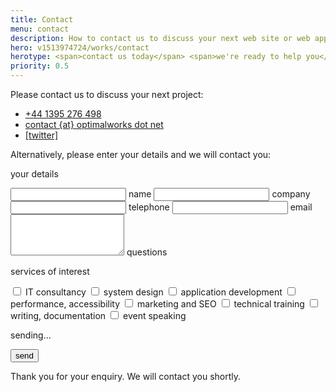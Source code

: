 ```yaml
---
title: Contact
menu: contact
description: How to contact us to discuss your next web site or web app project.
hero: v1513974724/works/contact
herotype: <span>contact us today</span> <span>we're ready to help you</span>
priority: 0.5
---
```


Please contact us to discuss your next project:

<ul class="contact">
<li data-revealer="left"><a href="tel:+44-1395-276498" class="icon phone">+44 1395 276 498</a></li>
<li data-revealer="right"><a href="#" class="icon email">contact {at} optimalworks dot net</a></li>
<li data-revealer="left"><a href="https://twitter.com/[twitter]" class="icon twitter">[twitter]</a></li>
</ul>


<form action="https://www.optimalworks.net/ws/enquiry/" method="post" class="validator">

  <p>Alternatively, please enter your details and we will contact you:</p>

  <div class="formgrid">

  <p>your details</p>

  <input type="text" id="name" name="name" autocomplete="name" value="" required="required" maxlength="50" />
  <label for="name">name</label>

  <input type="text" id="company" name="company" value="" maxlength="100" />
  <label for="company">company</label>

  <input type="tel" id="telephone" name="telephone" autocomplete="tel" value="" minlength="6" maxlength="20" />
  <label for="telephone">telephone</label>

  <input type="email" id="email" name="email" autocomplete="email" value="" required="required" minlength="6" maxlength="80" />
  <label for="email">email</label>
  <textarea id="query" name="query" rows="4" cols="20" maxlength="500"></textarea>
  <label for="query">questions</label>

  <p>services of interest</p>

  <input type="checkbox" id="chkgeneral" name="chkgeneral" value="IT consultancy" />
  <label for="chkgeneral">IT consultancy</label>

  <input type="checkbox" id="chksysdesign" name="chksysdesign" value="system design" />
  <label for="chksysdesign">system design</label>

  <input type="checkbox" id="chkappdev" name="chkappdev" value="development" />
  <label for="chkappdev">application development</label>

  <input type="checkbox" id="chkperf" name="chkperf" value="performance" />
  <label for="chkperf">performance, accessibility</label>

  <input type="checkbox" id="chkseo" name="chkseo" value="SEO" />
  <label for="chkseo">marketing and SEO</label>

  <input type="checkbox" id="chktraining" name="chktraining" value="training" />
  <label for="chktraining">technical training</label>

  <input type="checkbox" id="chkwriting" name="chkwriting" value="writing" />
  <label for="chkwriting">writing, documentation</label>

  <input type="checkbox" id="chkconference" name="chkconference" value="conference" />
  <label for="chkconference">event speaking</label>

  <p class="error"></p>

  <p class="submit">sending...</p>

  <button type="submit" name="submit" value="send">send</button>

  </div>

  <p class="posted">Thank you for your enquiry. We will contact you shortly.</p>

</form>
